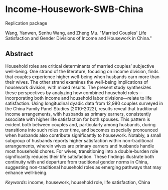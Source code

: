 # Income-Housework-SWB-China

Replication package

Wang, Yanwen, Senhu Wang, and Zheng Mu. "Married Couples' Life Satisfaction and Gender Divisions of Income and Housework in China."

## Abstract

Household roles are critical determinants of married couples’ subjective well-being. One strand of the literature, focusing on income division, finds that couples experience higher well-being when husbands earn more than their wives. The other strand examines the well-being implications of housework division, with mixed results. The present study synthesizes these perspectives by analyzing how combined household roles—incorporating both income and household labor divisions—relate to life satisfaction. Using longitudinal dyadic data from 12,980 couples surveyed in the China Family Panel Studies (2010-2022), results reveal that traditional income arrangements, with husbands as primary earners, consistently associate with higher life satisfaction for both spouses. This pattern is evident both between couples and, particularly among husbands, during transitions into such roles over time, and becomes especially pronounced when husbands also contribute significantly to housework. Notably, a small subgroup of husbands reports higher satisfaction within non-traditional arrangements, wherein wives are primary earners and husbands handle most household chores. For wives, transitioning into a double-burden role significantly reduces their life satisfaction. These findings illustrate both continuity with and departure from traditional gender norms in China, suggesting non-traditional household roles as emerging pathways that may enhance well-being.

*Keywords*: income, housework, household role, life satisfaction, China
